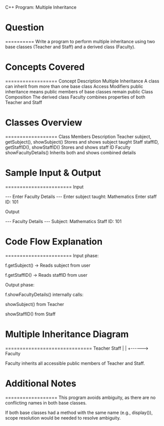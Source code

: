 C++ Program: Multiple Inheritance

# Question
==========
Write a program to perform multiple inheritance using two base classes (Teacher and Staff) and a derived class (Faculty).



# Concepts Covered
==================
Concept	Description
Multiple Inheritance	A class can inherit from more than one base class
Access Modifiers	public inheritance means public members of base classes remain public
Class Composition	The derived class Faculty combines properties of both Teacher and Staff



# Classes Overview
==================
Class	Members	Description
Teacher	subject, getSubject(), showSubject()	Stores and shows subject taught
Staff	staffID, getStaffID(), showStaffID()	Stores and shows staff ID
Faculty	showFacultyDetails()	Inherits both and shows combined details



# Sample Input & Output
=======================
Input

--- Enter Faculty Details ---
Enter subject taught: Mathematics
Enter staff ID: 101

Output

--- Faculty Details ---
Subject: Mathematics
Staff ID: 101



# Code Flow Explanation
=======================
Input phase:

f.getSubject() → Reads subject from user

f.getStaffID() → Reads staffID from user

Output phase:

f.showFacultyDetails() internally calls:

showSubject() from Teacher

showStaffID() from Staff



# Multiple Inheritance Diagram
==============================
   Teacher       Staff
      |             |
      +------> Faculty
	  
Faculty inherits all accessible public members of Teacher and Staff.



# Additional Notes
==================
This program avoids ambiguity, as there are no conflicting names in both base classes.

If both base classes had a method with the same name (e.g., display()), scope resolution would be needed to resolve ambiguity.

